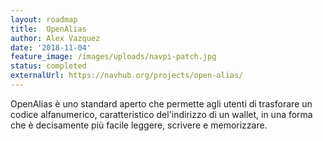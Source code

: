 ```yaml
---
layout: roadmap
title:  OpenAlias
author: Alex Vazquez
date: '2018-11-04'
feature_image: /images/uploads/navpi-patch.jpg
status: completed
externalUrl: https://navhub.org/projects/open-alias/
---
```


OpenAlias è uno standard aperto che permette agli utenti di trasforare un codice alfanumerico, caratteristico del'indirizzo di un wallet, in una forma che è decisamente più facile leggere, scrivere e&nbsp;memorizzare.
